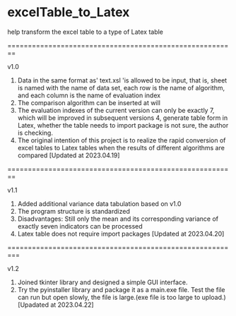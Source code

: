 # excelTable_to_Latex
help transform the excel table to a type of Latex table

========================================================

v1.0
1. Data in the same format as' text.xsl 'is allowed to be input, that is, sheet is named with the name of data set, each row is the name of algorithm, and each column is the name of evaluation index
2. The comparison algorithm can be inserted at will
3. The evaluation indexes of the current version can only be exactly 7, which will be improved in subsequent versions
4, generate table form in Latex, whether the table needs to import package is not sure, the author is checking.
5. The original intention of this project is to realize the rapid conversion of excel tables to Latex tables when the results of different algorithms are compared
[Updated at 2023.04.19]

========================================================

v1.1
1. Added additional variance data tabulation based on v1.0
2. The program structure is standardized
3. Disadvantages: Still only the mean and its corresponding variance of exactly seven indicators can be processed
4. Latex table does not require import packages
[Updated at 2023.04.20]

=========================================================

v1.2
1. Joined tkinter library and designed a simple GUI interface.
2. Try the pyinstaller library and package it as a main.exe file. Test the file can run but open slowly, the file is large.(exe file is too large to upload.)
[Upadated at 2023.04.22]
